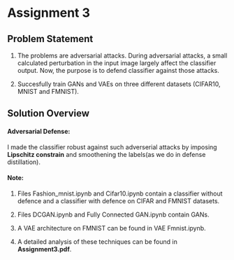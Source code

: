# Assignment 3

## Problem Statement


1. The problems are adversarial attacks. During adversarial attacks, a small calculated perturbation in the input image largely affect the classifier output. Now, the purpose is to defend classifier against those attacks.

2. Succesfully train GANs and VAEs on three different datasets (CIFAR10, MNIST and FMNIST).

## Solution Overview

#### Adversarial Defense:

I made the classifier robust against such adverserial attacks by imposing **Lipschitz constrain** and smoothening the labels(as we do in defense distillation).

#### Note:

1. Files Fashion_mnist.ipynb and Cifar10.ipynb contain a classifier without defence and a classifier with defence on CIFAR and FMNIST datasets.

2. Files DCGAN.ipynb and Fully Connected GAN.ipynb contain GANs.

3. A VAE architecture on FMNIST can be found in VAE Fmnist.ipynb.

4. A detailed analysis of these techniques can be found in **Assignment3.pdf**.